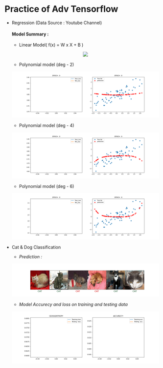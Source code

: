 # Practice of Adv Tensorflow

* Regression (Data Source : Youtube Channel)
  #### Model Summary :
  
  * Linear Model( f(x) = W x X + B )
  <p align="center">
    <img src="https://user-images.githubusercontent.com/50513363/99941181-95b45d00-2d93-11eb-9de6-13b3a18832fb.gif"/>
  </p>
  
  * Polynomial model (deg - 2)
  <p align="center">
    <img src="./Regression/animation_deg_2.gif"/>
  </p>
  
  * Polynomial model (deg - 4)
  <p align="center">
    <img src="./Regression/animation_deg_4.gif"/>
  </p>
  
  * Polynomial model (deg - 6)
  <p align="center">
    <img src="./Regression/animation_deg_6.gif"/>
  </p>
* Cat & Dog Classification

  * *Prediction :*
  <p align="center">
    <img src="./Cat_Dog/animation_mod.gif"/>
  </p>
  
  * *Model Accurecy and loss on training and testing data*
  <p align="center">
    <img src="./Cat_Dog/animation_loss_mod.gif"/>
  </p>
  
